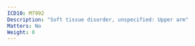 ```yaml
---
ICD10: M7992
Description: "Soft tissue disorder, unspecified: Upper arm"
Matters: No
Weight: 0
---
```


